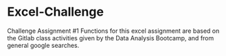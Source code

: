 # Excel-Challenge
Challenge Assignment #1
Functions for this excel assignment are based on the Gitlab class activities given by the Data Analysis Bootcamp, and from general google searches.
